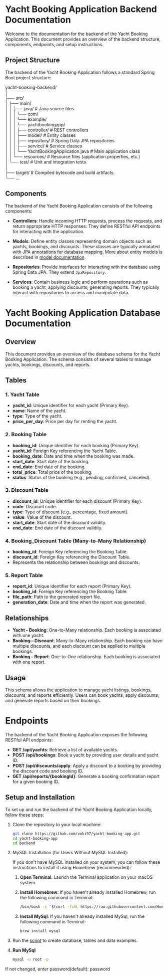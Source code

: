 # Yacht Booking Application Backend Documentation

Welcome to the documentation for the backend of the Yacht Booking Application. This document provides an overview of the backend structure, components, endpoints, and setup instructions.

## Project Structure

The backend of the Yacht Booking Application follows a standard Spring Boot project structure:

yacht-booking-backend/<br>
│<br>
├── src/<br>
│ ├── main/<br>
│ │ ├── java/ # Java source files<br>
│ │ │ └── com/<br>
│ │ │ └── example/<br>
│ │ │ └── yachtbookingapp/<br>
│ │ │ ├── controller/ # REST controllers<br>
│ │ │ ├── model/ # Entity classes<br>
│ │ │ ├── repository/ # Spring Data JPA repositories<br>
│ │ │ ├── service/ # Service classes<br>
│ │ │ └── YachtBookingApplication.java # Main application class<br>
│ │ └── resources/ # Resource files (application.properties, etc.)<br>
│ └── test/ # Unit and integration tests<br>
│<br>
├── target/ # Compiled bytecode and build artifacts<br>
└── ...<br>

## Components

The backend of the Yacht Booking Application consists of the following components:

- **Controllers**: Handle incoming HTTP requests, process the requests, and return appropriate HTTP responses. They define RESTful API endpoints for interacting with the application.

- **Models**: Define entity classes representing domain objects such as yachts, bookings, and discounts. These classes are typically annotated with JPA annotations for database mapping. More about entity models is described in [model documentation](src/main/java/com/example/yachtbookingapp/model/EntityModelDOC.md).

- **Repositories**: Provide interfaces for interacting with the database using Spring Data JPA. They extend `JpaRepository`.

- **Services**: Contain business logic and perform operations such as booking a yacht, applying discounts, generating reports. They typically interact with repositories to access and manipulate data.

# Yacht Booking Application Database Documentation

## Overview

This document provides an overview of the database schema for the Yacht Booking Application. The schema consists of several tables to manage yachts, bookings, discounts, and reports.

## Tables

### 1. Yacht Table

- **yacht_id**: Unique identifier for each yacht (Primary Key).
- **name**: Name of the yacht.
- **type**: Type of the yacht.
- **price_per_day**: Price per day for renting the yacht.

### 2. Booking Table

- **booking_id**: Unique identifier for each booking (Primary Key).
- **yacht_id**: Foreign Key referencing the Yacht Table.
- **booking_date**: Date and time when the booking was made.
- **start_date**: Start date of the booking.
- **end_date**: End date of the booking.
- **total_price**: Total price of the booking.
- **status**: Status of the booking (e.g., pending, confirmed, canceled).

### 3. Discount Table

- **discount_id**: Unique identifier for each discount (Primary Key).
- **code**: Discount code.
- **type**: Type of discount (e.g., percentage, fixed amount).
- **value**: Value of the discount.
- **start_date**: Start date of the discount validity.
- **end_date**: End date of the discount validity.

### 4. Booking_Discount Table (Many-to-Many Relationship)

- **booking_id**: Foreign Key referencing the Booking Table.
- **discount_id**: Foreign Key referencing the Discount Table.
- Represents the relationship between bookings and discounts.

### 5. Report Table

- **report_id**: Unique identifier for each report (Primary Key).
- **booking_id**: Foreign Key referencing the Booking Table.
- **file_path**: Path to the generated report file.
- **generation_date**: Date and time when the report was generated.

## Relationships

- **Yacht - Booking**: One-to-Many relationship. Each booking is associated with one yacht.
- **Booking—Discount**: Many-to-Many relationship. Each booking can have multiple discounts, and each discount can be applied to multiple bookings.
- **Booking - Report**: One-to-One relationship. Each booking is associated with one report.

## Usage

This schema allows the application to manage yacht listings, bookings, discounts, and reports efficiently. Users can book yachts, apply discounts, and generate reports based on their bookings.


# Endpoints

The backend of the Yacht Booking Application exposes the following RESTful API endpoints:

- **GET /api/yachts**: Retrieve a list of available yachts.
- **POST /api/bookings**: Book a yacht by providing user details and yacht ID.
- **POST /api/discounts/apply**: Apply a discount to a booking by providing the discount code and booking ID.
- **GET /api/reports/{bookingId}**: Generate a booking confirmation report for a given booking ID.

## Setup and Installation

To set up and run the backend of the Yacht Booking Application locally, follow these steps:

1. Clone the repository to your local machine:
   ```bash
   git clone https://github.com/voki97/yacht-booking-app.git
   cd yacht-booking-app
   cd backend

2. MySQL Installation (for Users Without MySQL Installed):

   If you don't have MySQL installed on your system, you can follow these instructions to install it using Homebrew (recommended):

   1. **Open Terminal**: Launch the Terminal application on your macOS system.

   2. **Install Homebrew**: If you haven't already installed Homebrew, run the following command in Terminal:
      ```bash
      /bin/bash -c "$(curl -fsSL https://raw.githubusercontent.com/Homebrew/install/HEAD/install.sh)"
   3. **Install MySql**: If you haven't already installed MySql, run the following command in Terminal:
         ```bash
         brew install mysql
   
3. Run the [script](database/setup_database.sh) to create database, tables and data examples. 
4. **Run MySql**
   ```bash
   mysql -u root -p
If not changed, enter password(default): password
